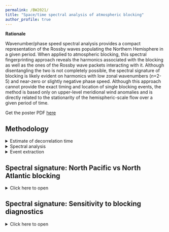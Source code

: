```yaml
---
permalink: /BW2021/
title: "Space/time spectral analysis of atmospheric blocking"
author_profile: true
---
```


**Rationale**

Wavenumber/phase speed spectral analysis provides a compact representation of the Rossby waves populating the Northern Hemisphere in a given period. When applied to atmospheric blocking, this spectral fingerprinting approach reveals the harmonics associated with the blocking as well as the ones of the Rossby wave packets interacting with it. Although disentangling the two is not completely possible, the spectral signature of blocking is likely evident on harmonics with low zonal wavenumbers ($n=$2-5) and near-zero or slightly negative phase speed. Although this approach cannot provide the exact timing and location of single blocking events, the method is based only on upper-level meridional wind anomalies and is directly related to the stationarity of the hemispheric-scale flow over a given period of time.   

Get the poster PDF [here](https://jriboldi.github.io/files/BW2021_Poster_Riboldietal.pdf)

Methodology
-------
<details>
<summary>Estimate of decorrelation time</summary>

Decorrelation time $\tau$ is estimated from an exponential fit of the autocorrelation function A, computed for each wavenumber/phase speed harmonic during the 90 DJF days in each winter. 
Approximating the decay of A as exponential, 

$A=A_0 e^{-\frac{t}{\tau}}$

here $\tau$ corresponds the time needed for the autocorrelation function to drop from 1 to $1/e$. A was computed between lag 0 ($A_0$=1) and lag +5 days, meaning that 6 points are employed to fit $\tau$. If A becomes negative before lag +5, only the available positive values are used to fit the exponential.

Mean decorrelation times were estimated for each winter season and then averaged to obtain the plot in the poster. A broad range of $\tau$ values was obtained across the considered winters, indicating different persistence scales of the same harmonic across different seasons.
</details>

<details>
<summary>Spectral analysis </summary>

#### Spectral analysis
Focusing on a latitude $\phi$, an Hovmoeller diagram of meridional wind anomalies V' at 250 hPa is built over a time period of two months (61 days). Zonal wavenumbers are obtained from spectral decomposition along the longitude dimension, while frequencies are obtained from V' variability along the time dimension. Interpolation to the phase speed is possible using the Rossby wave dispersion relationship $c_p=\omega/k$, as in [Randel and Held (1991)](https://journals.ametsoc.org/view/journals/atsc/48/5/1520-0469_1991_048_0688_pssote_2_0_co_2.xml). This procedure is repeated for each latitude circle between 35°N and 75°N: the obtained spectra are then averaged to obtain one representative spectrum for the whole mid- to high latitudes. 
**Caveat:** blocking tends to occur at high latitudes and is quite broad in scale: this implies that it projects preferentially on harmonics with low wavenumbers ($n$=2,3) traditionally associated with so-called planetary waves. However, high power at these wavenumbers might be simply indicative of strong wind anomalies over a restricted portion of the NH high latitudes, rather than to the presence of a planetary wave spanning the hemisphere. Averaging several spectra from different latitudes can attenuate this deformation.  

This same procedure is also repeated for every two-month time window centered on each day between the 1st of February 1979 and the 30th of November 2018: results of this work only use spectra obtained during boreal winter days (DJF).

For a more detailed explanation of the spectral analysis, see the Data and Methods section of our [WCD paper](https://doi.org/10.5194/wcd-3-449-2022).
</details>

<details>
<summary>Event extraction</summary>

#### Event extraction 
The area-weighted fraction of grid points occupied by atmospheric blocking in the Northern Hemisphere is computed for each winter day between December 1979 and February 2018. Blocking is defined following the [Schwierz et al. (2004)](https://agupubs.onlinelibrary.wiley.com/doi/10.1029/2003GL019341) anomaly-based approach. 

The days corresponding to the top and bottom 10% of blocked area are selected separately for each season: this leads to the selection of 9+9 days per season, for a total of 351 days in each subset. The corresponding anomalies in spectral power with respect to the DJF mean are averaged to build composites. In case more than 9 days in a season did not feature any blocking, a subset of nine of is chosen at random.
</details>

Spectral signature: North Pacific vs North Atlantic blocking
------
<details>
  <summary>Click here to open</summary>

**Do North Pacific and North Atlantic blocks have a different spectral signature? Is it possible to distinguish between them?**

Two averaging boxes around climatological maxima of blocking frequency at the end of the North Atlantic (80°W-0°E,40°N-70°N) and North Pacific (180°W-120°W,40°N-70°N) storm tracks. Events of large blocked area over the whole Northern Hemisphere feature blocking at the end of the two storm tracks (Fig. 1a). Selecting for single storm tracks isolates the blocking frequency anomalies over the chosen sector: days of high blocked area over the North Atlantic are associated with an average blocking activity over the North Pacific (Figs. 1b,e), and vice versa (Figs. 1c,f). This allows, in principle, for the identification of blocking's spectral characteristics in a single storm track, with minimum contamination coming from blocking activity in the other one.  

<object data="/files/panel_Schwierz_blocking_NA_NP_NH.pdf" width="700" height="300" type='application/pdf'></object>
*Fig. 1 [pdf](https://jriboldi.github.io/files/panel_Schwierz_blocking_NA_NP_NH.pdf): Composite of (top) blocking frequencies and (bottom) blocking frequency anomalies for events in the top 10% of blocked area over (a,d) the whole NH, (b,e) the North Atlantic and (c,f) the North Pacific averaging boxes (marked in dotted blue contours) during boreal winter. Anomalies in blocking frequency are obtained by removing the DJF mean (black contours) from the composites.*

Blocking over the North Atlantic has a relatively similar signature to NH blocking events, with anomalous power in westward propagating $n=$2,3 harmonics and (slowly) eastward propagating $n=$3-5 harmonics.
Blocking over the North Pacific has a less nitid spectral signature than blocking over the Atlantic. It projects on relatively higher wavenumbers, between 4 and 5, and almost equally between eastward- and westward-propagating harmonics. 

While the wavenumbers of the involved harmonics slighty differ, near-zero phase speed are always involved.

<object data="/images/panel_vvc_anom_spectrum_anom_Schwierz_blocking_NH_NA_NP.pdf" width="700" height="300" type='application/pdf'></object>
*Fig. 2 [pdf](https://jriboldi.github.io/files/panel_vvc_anom_spectrum_anom_Schwierz_blocking_NH_NA_NP.pdf): Composites of spectral power anomalies in days with top 10% of blocked area over (a) the whole NH (b) the North Atlantic and (c) the North Pacific averaging box.*
</details>

Spectral signature: Sensitivity to blocking diagnostics
------
<details>
<summary>Click here to open</summary>

  **How does the spectral signature of blocking change when employing different blocking identification methods?** 

Three blocking metrics are compared: the [Schwierz et al. (2004)](https://agupubs.onlinelibrary.wiley.com/doi/10.1029/2003GL019341) (S04) PV anomaly-based diagnostics the [Davini et al. (2012)](https://doi.org/10.1175/JCLI-D-12-00032.1) (D12) wave-breaking based diagnostic, and the [Woolings et al. (2018)](https://doi.org/10.1007/s40641-018-0108-z) (W18) geopotential anomaly-based diagnostic. One should bear in mind the vertical level (500 hPa) employed by D12 and W18 to diagnose blocking, which is lower than the one chosen for spectral analysis (250hPa). This leads to a non exact correspodence between the circulation patterns associated with blocking and their spectral fingerprint, that is diagnosed at a higher level. In this regard, the equivalent barotropic structure of blocking in the vertical should limit the differences.

The main differences (Fig. 3) are:
- Anomalies in spectral power are overall weaker for the blocked and non-blocked subsets if the D12 and W18 are employed. 
- Anomalies in spectral power are restricted to fewer ($n,c_p$) harmonics in D12 and W18 than in S04: in general, no wavenumbers above 4 are involved and anomalies are even more "squeezed" next to the $c_p$=0$\,$m$\,$s$^{-1}$ line. This can in principle pinpoint the involved harmonics more precisely.
- Differences between the blocked and non-blocked subsets are more significant for the S04 diagnostic than for the other two (Figs. 3c,f,j). 

<object data="files/panel_vvc_anom_spectrum_anom_Schwierz_Davini_Woolings_blocking.pdf" width="700" height="300" type='application/pdf'></object>
*Fig. 3 [pdf](https://jriboldi.github.io/files/panel_vvc_anom_spectrum_anom_Schwierz_Davini_Woolings_blocking.pdf): Composites of spectral power anomalies on days with top 10% and bottom 10% of blocked area over the whole NH, as well as the difference between these two subsets, for different atmospheric blocking diagnostics. (a-c) [Schwierz et al. (2004)](https://agupubs.onlinelibrary.wiley.com/doi/10.1029/2003GL019341), (d-f) [Davini et al. (2012)](https://doi.org/10.1175/JCLI-D-12-00032.1), (g-j) [Woolings et al. (2018)](https://doi.org/10.1007/s40641-018-0108-z). Significant differences are assessed with respect to a 2500-times reshuffling of the members of each composite, as in [Riboldi et al. (2018)](https://doi.org/10.1175/MWR-D-17-0219.1).*

</details>





























